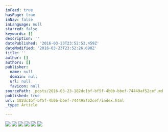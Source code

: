 ```yaml
---
inFeed: true
hasPage: true
inNav: false
inLanguage: null
starred: false
keywords: []
description: ''
datePublished: '2016-03-23T23:52:52.459Z'
dateModified: '2016-03-23T23:52:26.698Z'
title: ''
author: []
authors: []
publisher:
  name: null
  domain: null
  url: null
  favicon: null
sourcePath: _posts/2016-03-23-182dc1bf-bf5f-4b0b-bbef-74449af52cef.md
published: true
url: 182dc1bf-bf5f-4b0b-bbef-74449af52cef/index.html
_type: Article

---
```

![](https://the-grid-user-content.s3-us-west-2.amazonaws.com/9d448242-cf43-4b67-9aca-c7c493e7d6e7.jpg)
![](https://the-grid-user-content.s3-us-west-2.amazonaws.com/204372bb-0c07-40f2-9d15-310640ee5183.png)
![](https://the-grid-user-content.s3-us-west-2.amazonaws.com/e0fcaeb6-2506-4198-8efc-e6b1adc15ade.jpg)
![](https://the-grid-user-content.s3-us-west-2.amazonaws.com/aba49679-a6a5-4d8d-a6d5-aec5d6cbfefd.jpg)
![](https://the-grid-user-content.s3-us-west-2.amazonaws.com/1287b5ce-3056-41d7-ae79-528bb088681d.jpg)
![](https://the-grid-user-content.s3-us-west-2.amazonaws.com/3bfc1b35-9e30-42bb-9a39-c060732a5a1f.jpg)